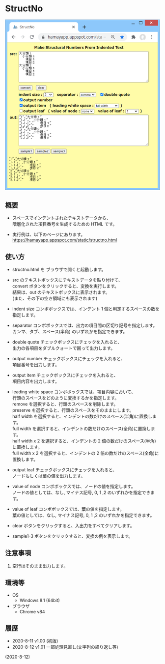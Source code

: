 # StructNo

![image](image.png)

## 概要
- スペースでインデントされたテキストデータから、  
  階層化された項目番号を生成するための HTML です。

- 実行例は、以下のページにあります。  
  https://hamayapp.appspot.com/static/structno.html


## 使い方
- structno.html を ブラウザで開くと起動します。

- src のテキストボックスにテキストデータを貼り付けて、  
  convert ボタンをクリックすると、変換を実行します。  
  結果は、out のテキストボックスに表示されます。  
  (また、その下の空き領域にも表示されます)

- indent size コンボボックスでは、インデント 1 個と判定するスペースの数を指定します。

- separator コンボボックスでは、出力の項目間の区切り記号を指定します。  
  カンマ、タブ、スペース(半角) のいずれかを指定できます。

- double quote チェックボックスにチェックを入れると、  
  出力の各項目をダブルクォートで囲って出力します。

- output number チェックボックスにチェックを入れると、  
  項目番号を出力します。

- output item チェックボックスにチェックを入れると、  
  項目内容を出力します。

- leading white space コンボボックスでは、項目内容において、  
  行頭のスペースをどのように変換するかを指定します。  
  remove を選択すると、行頭のスペースを削除します。  
  preserve を選択すると、行頭のスペースをそのままにします。  
  half width を選択すると、インデントの数だけのスペース(半角)に置換します。  
  full width を選択すると、インデントの数だけのスペース(全角)に置換します。  
  half width x 2 を選択すると、インデントの 2 倍の数だけのスペース(半角)に置換します。  
  full width x 2 を選択すると、インデントの 2 倍の数だけのスペース(全角)に置換します。

- output leaf チェックボックスにチェックを入れると、  
  ノードもしくは葉の値を出力します。

- value of node コンボボックスでは、ノードの値を指定します。  
  ノードの値としては、なし, マイナス記号, 0, 1 ,2 のいずれかを指定できます。

- value of leaf コンボボックスでは、葉の値を指定します。  
  葉の値としては、なし, マイナス記号, 0, 1 ,2 のいずれかを指定できます。

- clear ボタンをクリックすると、入出力をすべてクリアします。

- sample1-3 ボタンをクリックすると、変換の例を表示します。


## 注意事項
1. 空行はそのまま出力します。


## 環境等
- OS
  - Windows 8.1 (64bit)
- ブラウザ
  - Chrome v84

## 履歴
- 2020-8-11  v1.00 (初版)
- 2020-8-12  v1.01 一部処理見直し(文字列の繰り返し等)


(2020-8-12)
